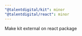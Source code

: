 ```yaml
---
"@talentdigital/kit": minor
"@talentdigital/react": minor
---
```


Make kit external on react package
